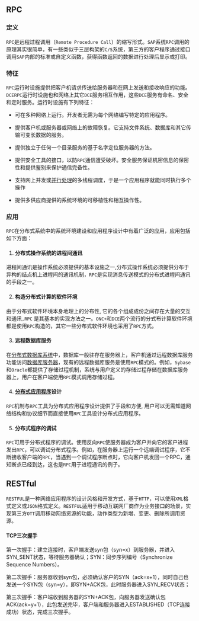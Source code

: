 ## RPC

### 定义

`RPC`是远程过程调用（`Remote Procedure Call`）的缩写形式。`SAP`系统`RPC`调用的原理其实很简单，有一些类似于三层构架的`C/S`系统，第三方的客户程序通过接口调用`SAP`内部的标准或自定义函数，获得函数返回的数据进行处理后显示或打印。

### 特征

`RPC`运行时设施提供把客户机请求传送给服务器和在网上发送和接收响应的功能。`DCERPC`运行时设施也和网络上其它`DCE`服务相互作用，这些`DCE`服务有命名、安全和定时服务。运行时设施有下列特征：

- 可在多种网络上运行。开发者无需为每个网络编写特定的应用程序。

- 提供客户机或服务器或网络上的故障恢复。它支持文件系统、数据库和其它传输可变长数据的服务。

- 提供独立于任何一个目录服务的基于名字定位服务器的方法。

- 提供安全工具的接口，以防`RPC`通信遭受破坏。安全服务保证机密信息的保密性和提供鉴别来保护通信完备性。

- 支持网上并发或[并行处理](https://baike.baidu.com/item/并行处理)的多线程调度，于是一个应用程序就能同时执行多个操作

- 提供多供应商提供的系统环境的可移植性和相互操作性。

### 应用

`RPC`在分布式系统中的系统环境建设和应用程序设计中有着广泛的应用，应用包括如下方面： 

1. #### 分布式操作系统的进程间通讯

进程间通讯是操作系统必须提供的基本设施之一,分布式操作系统必须提供分布于异构的结点机上进程间的通讯机制，`RPC`是实现消息传送模式的分布式进程间通讯的手段之一。

2. #### 构造分布式计算的软件环境

由于分布式软件环境本身地理上的分布性, 它的各个组成成份之间存在大量的交互和通讯`,RPC` 是其基本的实现方法之一。`ONC+`和`DCE`两个流行的分式布计算软件环境都是使用`RPC`构造的，其它一些分布式软件环境也采用了`RPC`方式。

3. #### 远程数据库服务

在[分布式数据库系统](https://baike.baidu.com/item/分布式数据库系统/5389644)中，数据库一般驻存在服务器上，客户机通过远程数据库服务功能访问[数据库服务器](https://baike.baidu.com/item/数据库服务器/613818)，现有的远程数据库服务是使用`RPC`模式的。例如，`Sybase`和`Oracle`都提供了存储过程机制，系统与用户定义的存储过程存储在数据库服务器上，用户在客户端使用`RPC`模式调用存储过程。

4. #### [分布式应用程序](https://baike.baidu.com/item/分布式应用程序/9854429)设计

`RPC`机制与`RPC`工具为分布式应用程序设计提供了手段和方便, 用户可以无需知道网络结构和协议细节而直接使用`RPC`工具设计分布式应用程序。

5. #### 分布式程序的调试

`RPC`可用于分布式程序的调试。使用反向`RPC`使服务器成为客户并向它的客户进程发出`RPC`，可以调试分布式程序。例如，在服务器上运行一个远端调试程序，它不断接收客户端的`RPC`，当遇到一个调试程序断点时，它向客户机发回一个RPC，通知断点已经到达，这也是`RPC`用于进程通讯的例子。



## RESTful

`RESTFUL`是一种网络应用程序的设计风格和开发方式，基于`HTTP`，可以使用`XML`格式定义或`JSON`格式定义。`RESTFUL`适用于移动互联网厂商作为业务接口的场景，实现第三方`OTT`调用移动网络资源的功能，动作类型为新增、变更、删除所调用资源。

#### TCP三次握手

第一次握手：建立连接时，客户端发送syn包（syn=x）到服务器，并进入SYN_SENT状态，等待服务器确认；SYN：同步序列编号（Synchronize Sequence Numbers）。

第二次握手：服务器收到syn包，必须确认客户的SYN（ack=x+1），同时自己也发送一个SYN包（syn=y），即SYN+ACK包，此时服务器进入SYN_RECV状态；

第三次握手：客户端收到服务器的SYN+ACK包，向服务器发送确认包ACK(ack=y+1），此包发送完毕，客户端和服务器进入ESTABLISHED（TCP连接成功）状态，完成三次握手。


[^1]: 百度百科：远程过程调用（RPC）

